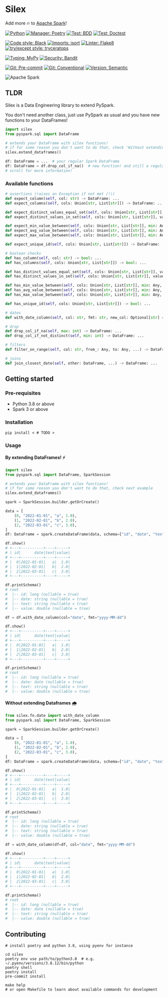 # Silex

Add more 🔥 to [Apache Spark](https://spark.apache.org/)!

[![Python](https://img.shields.io/badge/Python3.8-Python?style=for-the-badge&logo=Python)](https://www.python.org/downloads/release/python-380/)
[![Manager: Poetry](https://img.shields.io/badge/Manager-Poetry-blue?style=for-the-badge)](https://python-poetry.org/)
[![Test: BDD](https://img.shields.io/badge/Test-BDD-critical?style=for-the-badge)](https://github.com/behave/behave)
[![Test: Doctest](https://img.shields.io/badge/Test-Doctest-success?style=for-the-badge)](https://docs.python.org/3/library/doctest.html)

[![Code style: Black](https://img.shields.io/badge/Codestyle-Black-black?style=for-the-badge)](https://github.com/psf/black)
[![Imports: isort](https://img.shields.io/badge/%20imports-isort-%231674b1?style=for-the-badge&labelColor=ef8336)](https://pycqa.github.io/isort/)
[![Linter: Flake8](https://img.shields.io/badge/Linter-Flake8-black?style=for-the-badge)](https://github.com/PyCQA/flake8)
[![try/except style: tryceratops](https://img.shields.io/badge/try%2Fexcept%20style-tryceratops%20%F0%9F%A6%96%E2%9C%A8-black?style=for-the-badge)](https://github.com/guilatrova/tryceratops)

[![Typing: MyPy](https://img.shields.io/badge/Typing-MyPy-blue?style=for-the-badge)](https://github.com/python/mypy)
[![Security: Bandit](https://img.shields.io/badge/Security-Bandit-critical?style=for-the-badge)](https://github.com/PyCQA/bandit)


[![Git: Pre-commit](https://img.shields.io/badge/pre--commit-enabled-brightgreen?logo=pre-commit&style=for-the-badge&logoColor=white)](https://pre-commit.com/)
[![Git: Conventional](https://img.shields.io/badge/Git-conventional-ff69b4?style=for-the-badge)](https://www.conventionalcommits.org)
[![Version: Semantic](https://img.shields.io/badge/Version-Semantic-black?style=for-the-badge)](https://semver.org/)

![Apache Spark](https://img.shields.io/static/v1?style=for-the-badge&message=Apache+Spark+%20+3&color=E25A1C&logo=Apache+Spark&logoColor=FFFFFF&label=)

## TLDR

Silex is a Data Engineering library to extend PySpark.

You don't need another class, just use PySpark as usual and you have new functions to your DataFrames!

```python
import silex
from pyspark.sql import DataFrame

# extends your DataFrame with silex functions!
# if for some reason you don't want to do that, check 'Without extending Dataframes' README section below
silex.extend_dataframes()

df: DataFrame = ...  # your regular Spark DataFrame
df: DataFrame = df.drop_col_if_na()  # new function! and still a regular Spark Dataframe!
# scroll for more information!
```

### Available functions

```python
# assertions (raises an Exception if not met /!\)
def expect_column(self, col: str) -> DataFrame: ...
def expect_columns(self, cols: Union[str, List[str]]) -> DataFrame: ...

def expect_distinct_values_equal_set(self, cols: Union[str, List[str]], values: Collection[Any]) -> DataFrame: ...
def expect_distinct_values_in_set(self, cols: Union[str, List[str]], values: Collection[Any]) -> DataFrame: ...

def expect_min_value_between(self, cols: Union[str, List[str]], min: Any, max: Any) -> DataFrame: ...
def expect_avg_value_between(self, cols: Union[str, List[str]], min: Any, max: Any) -> DataFrame: ...
def expect_max_value_between(self, cols: Union[str, List[str]], min: Any, max: Any) -> DataFrame: ...

def expect_unique_id(self, cols: Union[str, List[str]]) -> DataFrame: ...

# boolean checks
def has_column(self, col: str) -> bool: ...
def has_columns(self, cols: Union[str, List[str]]) -> bool: ...

def has_distinct_values_equal_set(self, cols: Union[str, List[str]], values: Collection[Any]) -> bool: ...
def has_distinct_values_in_set(self, cols: Union[str, List[str]], values: Collection[Any]) -> bool: ...

def has_min_value_between(self, cols: Union[str, List[str]], min: Any, max: Any) -> bool: ...
def has_avg_value_between(self, cols: Union[str, List[str]], min: Any, max: Any) -> bool: ...
def has_max_value_between(self, cols: Union[str, List[str]], min: Any, max: Any) -> bool: ...

def has_unique_id(self, cols: Union[str, List[str]]) -> bool: ...

# dates
def with_date_column(self, col: str, fmt: str, new_col: Optional[str] = None) -> DataFrame: ...

# drop
def drop_col_if_na(self, max: int) -> DataFrame: ...
def drop_col_if_not_distinct(self, min: int) -> DataFrame: ...

# filters
def filter_on_range(self, col: str, from_: Any, to: Any, ...) -> DataFrame: ...

# joins
def join_closest_date(self, other: DataFrame, ...) -> DataFrame: ...
```

## Getting started

### Pre-requisites

- Python 3.8 or above
- Spark 3 or above

### Installation

```shell
pip install < # TODO >
```

### Usage

#### By extending DataFrames! ⚡

```python
import silex
from pyspark.sql import DataFrame, SparkSession

# extends your DataFrame with silex functions!
# if for some reason you don't want to do that, check next example
silex.extend_dataframes()

spark = SparkSession.builder.getOrCreate()

data = [
    (0, "2022-01-01", "a", 1.0),
    (1, "2022-02-01", "b", 2.0),
    (2, "2022-03-01", "c", 3.0),
]
df: DataFrame = spark.createDataFrame(data, schema=["id", "date", "text", "value"])

df.show()
# +---+----------+----+-----+
# | id|      date|text|value|
# +---+----------+----+-----+
# |  0|2022-01-01|   a|  1.0|
# |  1|2022-02-01|   b|  2.0|
# |  2|2022-03-01|   c|  3.0|
# +---+----------+----+-----+

df.printSchema()
# root
#  |-- id: long (nullable = true)
#  |-- date: string (nullable = true)
#  |-- text: string (nullable = true)
#  |-- value: double (nullable = true)

df = df.with_date_column(col="date", fmt="yyyy-MM-dd")

df.show()
# +---+----------+----+-----+
# | id|      date|text|value|
# +---+----------+----+-----+
# |  0|2022-01-01|   a|  1.0|
# |  1|2022-02-01|   b|  2.0|
# |  2|2022-03-01|   c|  3.0|
# +---+----------+----+-----+

df.printSchema()
# root
#  |-- id: long (nullable = true)
#  |-- date: date (nullable = true)
#  |-- text: string (nullable = true)
#  |-- value: double (nullable = true)
```

#### Without extending Dataframes 🌧️

```python
from silex.fn.date import with_date_column
from pyspark.sql import DataFrame, SparkSession

spark = SparkSession.builder.getOrCreate()

data = [
    (0, "2022-01-01", "a", 1.0),
    (1, "2022-02-01", "b", 2.0),
    (2, "2022-03-01", "c", 3.0),
]
df: DataFrame = spark.createDataFrame(data, schema=["id", "date", "text", "value"])

df.show()
# +---+----------+----+-----+
# | id|      date|text|value|
# +---+----------+----+-----+
# |  0|2022-01-01|   a|  1.0|
# |  1|2022-02-01|   b|  2.0|
# |  2|2022-03-01|   c|  3.0|
# +---+----------+----+-----+

df.printSchema()
# root
#  |-- id: long (nullable = true)
#  |-- date: string (nullable = true)
#  |-- text: string (nullable = true)
#  |-- value: double (nullable = true)

df = with_date_column(df=df, col="date", fmt="yyyy-MM-dd")

df.show()
# +---+----------+----+-----+
# | id|      date|text|value|
# +---+----------+----+-----+
# |  0|2022-01-01|   a|  1.0|
# |  1|2022-02-01|   b|  2.0|
# |  2|2022-03-01|   c|  3.0|
# +---+----------+----+-----+

df.printSchema()
# root
#  |-- id: long (nullable = true)
#  |-- date: date (nullable = true)
#  |-- text: string (nullable = true)
#  |-- value: double (nullable = true)
```

## Contributing

```shell
# install poetry and python 3.8, using pyenv for instance

cd silex
poetry env use path/to/python3.8  # e.g. ~/.pyenv/versions/3.8.12/bin/python
poetry shell
poetry install
pre-commit install

make help
# or open Makefile to learn about available commands for development
```
